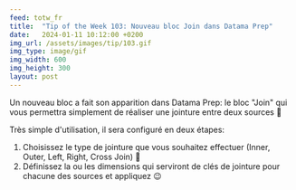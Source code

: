 ```yaml
---
feed: totw_fr
title:  "Tip of the Week 103: Nouveau bloc Join dans Datama Prep"
date:   2024-01-11 10:12:00 +0200
img_url: /assets/images/tip/103.gif
img_type: image/gif
img_width: 600
img_height: 300
layout: post
---
```



Un nouveau bloc a fait son apparition dans Datama Prep: le bloc "Join" qui vous permettra simplement de réaliser une jointure entre deux sources 🥳

Très simple d'utilisation, il sera configuré en deux étapes:
1. Choisissez le type de jointure que vous souhaitez effectuer (Inner, Outer, Left, Right, Cross Join) 🔗
2. Définissez la ou les dimensions qui serviront de clés de jointure pour chacune des sources et appliquez 😉
